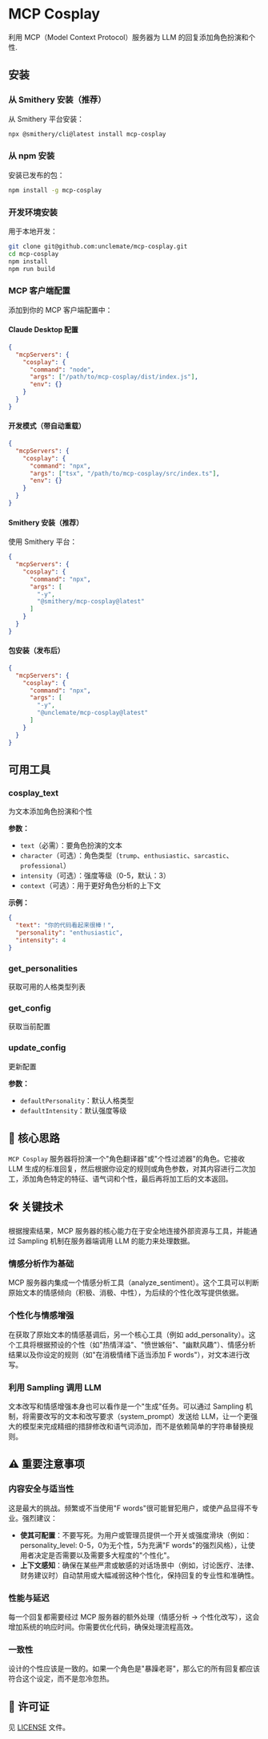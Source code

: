 # MCP Cosplay

利用 MCP（Model Context Protocol）服务器为 LLM 的回复添加角色扮演和个性.

## 安装

### 从 Smithery 安装（推荐）

从 Smithery 平台安装：

```bash
npx @smithery/cli@latest install mcp-cosplay
```

### 从 npm 安装

安装已发布的包：

```bash
npm install -g mcp-cosplay
```

### 开发环境安装

用于本地开发：

```bash
git clone git@github.com:unclemate/mcp-cosplay.git
cd mcp-cosplay
npm install
npm run build
```

### MCP 客户端配置

添加到你的 MCP 客户端配置中：

#### Claude Desktop 配置

```json
{
  "mcpServers": {
    "cosplay": {
      "command": "node",
      "args": ["/path/to/mcp-cosplay/dist/index.js"],
      "env": {}
    }
  }
}
```

#### 开发模式（带自动重载）

```json
{
  "mcpServers": {
    "cosplay": {
      "command": "npx",
      "args": ["tsx", "/path/to/mcp-cosplay/src/index.ts"],
      "env": {}
    }
  }
}
```

#### Smithery 安装（推荐）

使用 Smithery 平台：

```json
{
  "mcpServers": {
    "cosplay": {
      "command": "npx",
      "args": [
        "-y",
        "@smithery/mcp-cosplay@latest"
      ]
    }
  }
}
```

#### 包安装（发布后）

```json
{
  "mcpServers": {
    "cosplay": {
      "command": "npx",
      "args": [
        "-y",
        "@unclemate/mcp-cosplay@latest"
      ]
    }
  }
}
```

## 可用工具

### cosplay_text
为文本添加角色扮演和个性

**参数：**
- `text`（必需）：要角色扮演的文本
- `character`（可选）：角色类型（`trump`、`enthusiastic`、`sarcastic`、`professional`）
- `intensity`（可选）：强度等级（0-5，默认：3）
- `context`（可选）：用于更好角色分析的上下文

**示例：**
```json
{
  "text": "你的代码看起来很棒！",
  "personality": "enthusiastic",
  "intensity": 4
}
```

### get_personalities
获取可用的人格类型列表

### get_config
获取当前配置

### update_config
更新配置

**参数：**
- `defaultPersonality`：默认人格类型
- `defaultIntensity`：默认强度等级

## 🤔 核心思路

`MCP Cosplay` 服务器将扮演一个"角色翻译器"或"个性过滤器"的角色。它接收 LLM 生成的标准回复，然后根据你设定的规则或角色参数，对其内容进行二次加工，添加角色特定的特征、语气词和个性，最后再将加工后的文本返回。

## 🛠️ 关键技术

根据搜索结果，MCP 服务器的核心能力在于安全地连接外部资源与工具，并能通过 Sampling 机制在服务器端调用 LLM 的能力来处理数据。

### 情感分析作为基础
MCP 服务器内集成一个情感分析工具（analyze_sentiment）。这个工具可以判断原始文本的情感倾向（积极、消极、中性），为后续的个性化改写提供依据。

### 个性化与情感增强
在获取了原始文本的情感基调后，另一个核心工具（例如 add_personality）。这个工具将根据预设的个性（如"热情洋溢"、"愤世嫉俗"、"幽默风趣"）、情感分析结果以及你设定的规则（如"在消极情绪下适当添加 F words"），对文本进行改写。

### 利用 Sampling 调用 LLM
文本改写和情感增强本身也可以看作是一个"生成"任务。可以通过 Sampling 机制，将需要改写的文本和改写要求（system_prompt）发送给 LLM，让一个更强大的模型来完成精细的措辞修改和语气词添加，而不是依赖简单的字符串替换规则。

## ⚠️ 重要注意事项

### 内容安全与适当性
这是最大的挑战。频繁或不当使用"F words"很可能冒犯用户，或使产品显得不专业。强烈建议：

- **使其可配置**：不要写死。为用户或管理员提供一个开关或强度滑块（例如：personality_level: 0-5，0为无个性，5为充满"F words"的强烈风格），让使用者决定是否需要以及需要多大程度的"个性化"。
- **上下文感知**：确保在某些严肃或敏感的对话场景中（例如，讨论医疗、法律、财务建议时）自动禁用或大幅减弱这种个性化，保持回复的专业性和准确性。

### 性能与延迟
每一个回复都需要经过 MCP 服务器的额外处理（情感分析 -> 个性化改写），这会增加系统的响应时间。你需要优化代码，确保处理流程高效。

### 一致性
设计的个性应该是一致的。如果一个角色是"暴躁老哥"，那么它的所有回复都应该符合这个设定，而不是忽冷忽热。

## 📝 许可证

见 [LICENSE](LICENSE) 文件。
